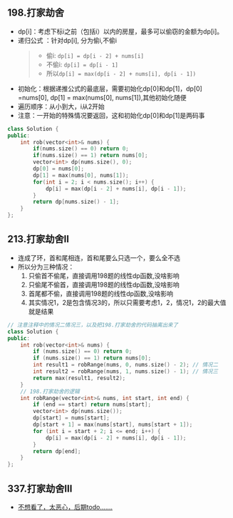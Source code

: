 ## 198.打家劫舍
- dp[i]：考虑下标i之前（包括i）以内的房屋，最多可以偷窃的金额为dp[i]。
- 递归公式 ：针对dp[i], 分为偷i,不偷i
   > - 偷i: `dp[i] = dp[i - 2] + nums[i]`
   > - 不偷i: `dp[i] = dp[i - 1]`
   > - 所以`dp[i] = max(dp[i - 2] + nums[i], dp[i - 1])`
- 初始化：根据递推公式的最底层，需要初始化dp[0]和dp[1]，dp[0] =nums[0], dp[1] = max(nums[0], nums[1]),其他初始化随便
- 遍历顺序：从小到大，i从2开始
- 注意：一开始的特殊情况要返回，这和初始化dp[0]和dp[1]是两码事
```cpp
class Solution {
public:
    int rob(vector<int>& nums) {
        if(nums.size() == 0) return 0;
        if(nums.size() == 1) return nums[0];
        vector<int> dp(nums.size(), 0);
        dp[0] = nums[0];
        dp[1] = max(nums[0], nums[1]);
        for(int i = 2; i < nums.size(); i++) {
            dp[i] = max(dp[i - 2] + nums[i], dp[i - 1]);
        }
        return dp[nums.size() - 1];
    }
};
```
## 213.打家劫舍II
- 连成了环，首和尾相连，首和尾要么只选一个，要么全不选
- 所以分为三种情况：
   1. 只偷首不偷尾，直接调用198题的线性dp函数,没啥影响
   2. 只偷尾不偷首，直接调用198题的线性dp函数,没啥影响
   3. 首尾都不偷，直接调用198题的线性dp函数,没啥影响
   4. 其实情况1，2是包含情况3的，所以只需要考虑1，2，情况1，2的最大值就是结果
```cpp
// 注意注释中的情况二情况三，以及把198.打家劫舍的代码抽离出来了
class Solution {
public:
    int rob(vector<int>& nums) {
        if (nums.size() == 0) return 0;
        if (nums.size() == 1) return nums[0];
        int result1 = robRange(nums, 0, nums.size() - 2); // 情况二
        int result2 = robRange(nums, 1, nums.size() - 1); // 情况三
        return max(result1, result2);
    }
    // 198.打家劫舍的逻辑
    int robRange(vector<int>& nums, int start, int end) {
        if (end == start) return nums[start];
        vector<int> dp(nums.size());
        dp[start] = nums[start];
        dp[start + 1] = max(nums[start], nums[start + 1]);
        for (int i = start + 2; i <= end; i++) {
            dp[i] = max(dp[i - 2] + nums[i], dp[i - 1]);
        }
        return dp[end];
    }
};
```

## 337.打家劫舍III
- [不想看了，太恶心，后期todo.......](https://www.bilibili.com/video/BV1H24y1Q7sY/?vd_source=b3fd84988e8e921a37b4fa1da8d481db)
  